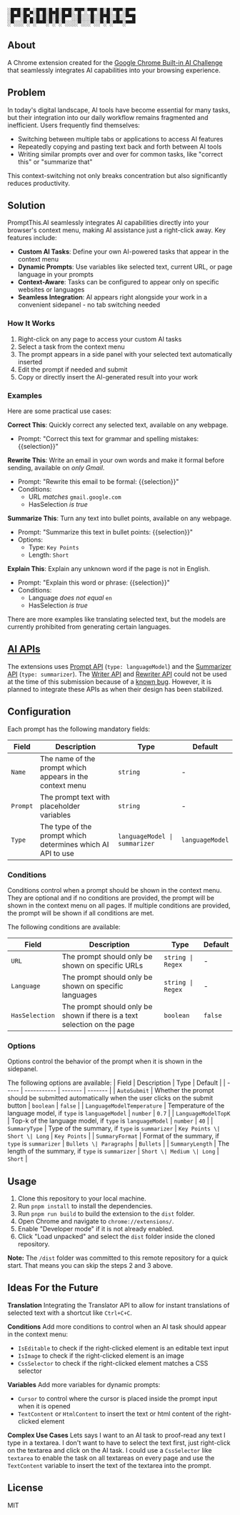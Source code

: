 ```
░█▀█░█▀▄░█▀█░█▄█░█▀█░▀█▀░▀█▀░█░█░▀█▀░█▀▀
░█▀▀░█▀▄░█░█░█░█░█▀▀░░█░░░█░░█▀█░░█░░▀▀█
░▀░░░▀░▀░▀▀▀░▀░▀░▀░░░░▀░░░▀░░▀░▀░▀▀▀░▀▀▀
```

## About
A Chrome extension created for the [Google Chrome Built-in AI Challenge](https://googlechromeai.devpost.com/) that seamlessly integrates AI capabilities into your browsing experience.

## Problem
In today's digital landscape, AI tools have become essential for many tasks, but their integration into our daily workflow remains fragmented and inefficient. Users frequently find themselves:

- Switching between multiple tabs or applications to access AI features
- Repeatedly copying and pasting text back and forth between AI tools
- Writing similar prompts over and over for common tasks, like "correct this" or "summarize that"

This context-switching not only breaks concentration but also significantly reduces productivity.

## Solution 
PromptThis.AI seamlessly integrates AI capabilities directly into your browser's context menu, making AI assistance just a right-click away. Key features include:

- **Custom AI Tasks**: Define your own AI-powered tasks that appear in the context menu
- **Dynamic Prompts**: Use variables like selected text, current URL, or page language in your prompts
- **Context-Aware**: Tasks can be configured to appear only on specific websites or languages
- **Seamless Integration**: AI appears right alongside your work in a convenient sidepanel - no tab switching needed

### How It Works
1. Right-click on any page to access your custom AI tasks
2. Select a task from the context menu
3. The prompt appears in a side panel with your selected text automatically inserted
4. Edit the prompt if needed and submit
5. Copy or directly insert the AI-generated result into your work

### Examples
Here are some practical use cases:

**Correct This**: Quickly correct any selected text, available on any webpage.
- Prompt: "Correct this text for grammar and spelling mistakes: {{selection}}"

**Rewrite This**: Write an email in your own words and make it formal before sending, available on _only Gmail_.
- Prompt: "Rewrite this email to be formal: {{selection}}"
- Conditions: 
  - URL *matches* `gmail.google.com`
  - HasSelection *is true*

**Summarize This**: Turn any text into bullet points, available on any webpage.
- Prompt: "Summarize this text in bullet points: {{selection}}"
- Options:
  - Type: `Key Points`
  - Length: `Short`
	
**Explain This**: Explain any unknown word if the page is not in English.
- Prompt: "Explain this word or phrase: {{selection}}"
- Conditions: 
  - Language *does not equal* `en`
  - HasSelection *is true*

There are more examples like translating selected text, but the models are currently prohibited from generating certain languages.

## [AI APIs](https://developer.chrome.com/docs/ai/built-in-apis)
The extensions uses [Prompt API](https://github.com/explainers-by-googlers/prompt-api/) (`type: languageModel`) and the [Summarizer API](https://github.com/WICG/writing-assistance-apis) (`type: summarizer`). 
The [Writer API](https://github.com/WICG/writing-assistance-apis) and [Rewriter API](https://github.com/WICG/writing-assistance-apis) could not be used at the time of this submission because of a [known bug](https://issues.chromium.org/issues/374942272). However, it is planned to integrate these APIs as when their design has been stabilized.

## Configuration
Each prompt has the following mandatory fields:

| Field | Description | Type | Default |
| ----- | ----------- | ------- | ------- |
| `Name` | The name of the prompt which appears in the context menu | `string` | - |
| `Prompt` | The prompt text with placeholder variables | `string` | - |
| `Type` | The type of the prompt which determines which AI API to use | `languageModel \| summarizer` | `languageModel` |


### Conditions
Conditions control when a prompt should be shown in the context menu. 
They are optional and if no conditions are provided, the prompt will be shown in the context menu on all pages.
If multiple conditions are provided, the prompt will be shown if all conditions are met.

The following conditions are available:

| Field | Description | Type | Default |
| ----- | ----------- | ------- | ------- |
| `URL` | The prompt should only be shown on specific URLs | `string \| Regex` | - |
| `Language` | The prompt should only be shown on specific languages | `string \| Regex` | - |
| `HasSelection` | The prompt should only be shown if there is a text selection on the page | `boolean` | `false` |

### Options
Options control the behavior of the prompt when it is shown in the sidepanel.

The following options are available:
| Field | Description | Type | Default |
| ----- | ----------- | ------- | ------- |
| `AutoSubmit` | Whether the prompt should be submitted automatically when the user clicks on the submit button | `boolean` | `false` |
| `LanguageModelTemperature` | Temperature of the language model, if `type` is `languageModel` | `number` | `0.7` |
| `LanguageModelTopK` | Top-k of the language model, if `type` is `languageModel` | `number` | `40` |
| `SummaryType` | Type of the summary, if `type` is `summarizer` | `Key Points \| Short \| Long` | `Key Points` |
| `SummaryFormat` | Format of the summary, if `type` is `summarizer` | `Bullets \| Paragraphs` | `Bullets` |
| `SummaryLength` | The length of the summary, if `type` is `summarizer` | `Short \| Medium \| Long` | `Short` |

## Usage
1. Clone this repository to your local machine.
2. Run `pnpm install` to install the dependencies.
3. Run `pnpm run build` to build the extension to the `dist` folder.
4. Open Chrome and navigate to `chrome://extensions/`.
5. Enable "Developer mode" if it is not already enabled.
5. Click "Load unpacked" and select the `dist` folder inside the cloned repository.

**Note:** The `/dist` folder was committed to this remote repository for a quick start. That means you can skip the steps 2 and 3 above.

## Ideas For the Future

**Translation**
Integrating the Translator API to allow for instant translations of selected text with a shortcut like `Ctrl+C+C`.

**Conditions**
Add more conditions to control when an AI task should appear in the context menu:
- `IsEditable` to check if the right-clicked element is an editable text input
- `IsImage` to check if the right-clicked element is an image
- `CssSelector` to check if the right-clicked element matches a CSS selector

**Variables**
Add more variables for dynamic prompts:
- `Cursor` to control where the cursor is placed inside the prompt input when it is opened
- `TextContent` or `HtmlContent` to insert the text or html content of the right-clicked element

**Complex Use Cases**
Lets says I want to an AI task to proof-read any text I type in a textarea. I don't want to have to select the text first, just right-click on the textarea and click on the AI task.
I could use a `CssSelector` like `textarea` to enable the task on all textareas on every page and use the `TextContent` variable to insert the text of the textarea into the prompt.

## License
MIT
